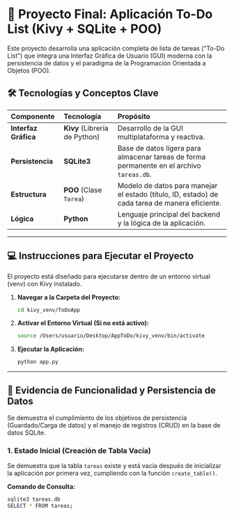 # 🚀 Proyecto Final: Aplicación To-Do List (Kivy + SQLite + POO)

Este proyecto desarrolla una aplicación completa de lista de tareas ("To-Do List") que integra una Interfaz Gráfica de Usuario (GUI) moderna con la persistencia de datos y el paradigma de la Programación Orientada a Objetos (POO).

## 🛠️ Tecnologías y Conceptos Clave

| Componente | Tecnología | Propósito |
| :--- | :--- | :--- |
| **Interfaz Gráfica** | **Kivy** (Librería de Python) | Desarrollo de la GUI multiplataforma y reactiva. |
| **Persistencia** | **SQLite3** | Base de datos ligera para almacenar tareas de forma permanente en el archivo `tareas.db`. |
| **Estructura** | **POO** (Clase `Tarea`) | Modelo de datos para manejar el estado (título, ID, estado) de cada tarea de manera eficiente. |
| **Lógica** | **Python** | Lenguaje principal del backend y la lógica de la aplicación. |

---

## 💻 Instrucciones para Ejecutar el Proyecto

El proyecto está diseñado para ejecutarse dentro de un entorno virtual (venv) con Kivy instalado.

1.  **Navegar a la Carpeta del Proyecto:**
    ```bash
    cd kivy_venv/ToDoApp
    ```

2.  **Activar el Entorno Virtual (Si no está activo):**
    ```bash
    source /Users/usuario/Desktop/AppToDo/kivy_venv/bin/activate
    ```

3.  **Ejecutar la Aplicación:**
    ```bash
    python app.py
    ```

---

## 📸 Evidencia de Funcionalidad y Persistencia de Datos

Se demuestra el cumplimiento de los objetivos de persistencia (Guardado/Carga de datos) y el manejo de registros (CRUD) en la base de datos SQLite.

### 1. Estado Inicial (Creación de Tabla Vacía)

Se demuestra que la tabla `tareas` existe y está vacía después de inicializar la aplicación por primera vez, cumpliendo con la función `create_table()`.

**Comando de Consulta:**
```bash
sqlite3 tareas.db
SELECT * FROM tareas;
